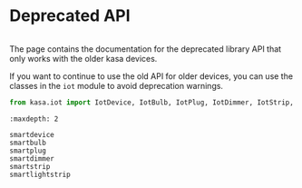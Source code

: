 # Deprecated API

```{currentmodule} kasa
```
The page contains the documentation for the deprecated library API that only works with the older kasa devices.

If you want to continue to use the old API for older devices,
you can use the classes in the `iot` module to avoid deprecation warnings.

```py
from kasa.iot import IotDevice, IotBulb, IotPlug, IotDimmer, IotStrip, IotLightStrip
```


```{toctree}
:maxdepth: 2

smartdevice
smartbulb
smartplug
smartdimmer
smartstrip
smartlightstrip
```
